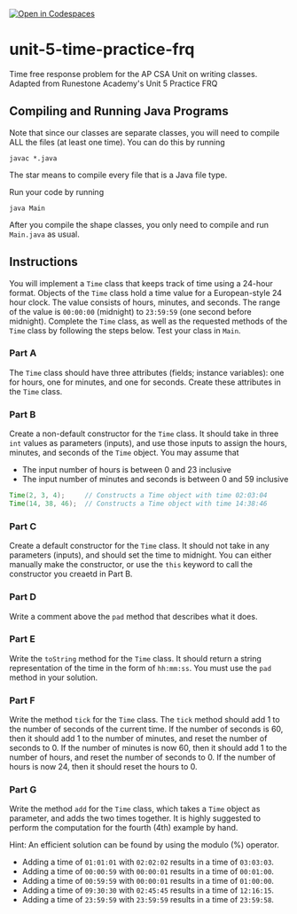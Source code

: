[![Open in Codespaces](https://classroom.github.com/assets/launch-codespace-2972f46106e565e64193e422d61a12cf1da4916b45550586e14ef0a7c637dd04.svg)](https://classroom.github.com/open-in-codespaces?assignment_repo_id=17629371)
# unit-5-time-practice-frq
Time free response problem for the AP CSA Unit on writing classes.  Adapted from Runestone Academy's Unit 5 Practice FRQ

## Compiling and Running Java Programs
Note that since our classes are separate classes, you will need to compile ALL the files (at least one time).  You can do this by running
```
javac *.java
```
The star means to compile every file that is a Java file type.

Run your code by running
```
java Main
```

After you compile the shape classes, you only need to compile and run `Main.java` as usual.

## Instructions
You will implement a `Time` class that keeps track of time using a 24-hour format.  Objects of the `Time` class hold a time value for a European-style 24 hour clock.  The value consists of hours, minutes, and seconds.  The range of the value is `00:00:00` (midnight) to `23:59:59` (one second before midnight).  Complete the `Time` class, as well as the requested methods of the `Time` class by following the steps below.  Test your class in `Main`.

### Part A
The `Time` class should have three attributes (fields; instance variables): one for hours, one for minutes, and one for seconds.  Create these attributes in the `Time` class.

### Part B
Create a non-default constructor for the `Time` class.  It should take in three `int` values as parameters (inputs), and use those inputs to assign the hours, minutes, and seconds of the `Time` object.  You may assume that
* The input number of hours is between 0 and 23 inclusive
* The input number of minutes and seconds is between 0 and 59 inclusive
```java
Time(2, 3, 4);     // Constructs a Time object with time 02:03:04
Time(14, 38, 46);  // Constructs a Time object with time 14:38:46
```

### Part C
Create a default constructor for the `Time` class.  It should not take in any parameters (inputs), and should set the time to midnight.  You can either manually make the constructor, or use the `this` keyword to call the constructor you creaetd in Part B.

### Part D
Write a comment above the `pad` method that describes what it does.

### Part E
Write the `toString` method for the `Time` class.  It should return a string representation of the time in the form of `hh:mm:ss`.  You must use the `pad` method in your solution.

### Part F
Write the method `tick` for the `Time` class.  The `tick` method should add 1 to the number of seconds of the current time.  If the number of seconds is 60, then it should add 1 to the number of minutes, and reset the number of seconds to 0.  If the number of minutes is now 60, then it should add 1 to the number of hours, and reset the number of seconds to 0.  If the number of hours is now 24, then it should reset the hours to 0.

### Part G
Write the method `add` for the `Time` class, which takes a `Time` object as parameter, and adds the two times together.  It is highly suggested to perform the computation for the fourth (4th) example by hand.

Hint: An efficient solution can be found by using the modulo (%) operator.
* Adding a time of `01:01:01` with `02:02:02` results in a time of `03:03:03`.
* Adding a time of `00:00:59` with `00:00:01` results in a time of `00:01:00`.
* Adding a time of `00:59:59` with `00:00:01` results in a time of `01:00:00`.
* Adding a time of `09:30:30` with `02:45:45` results in a time of `12:16:15`.
* Adding a time of `23:59:59` with `23:59:59` results in a time of `23:59:58`.
